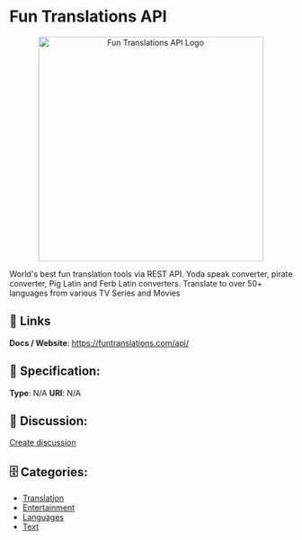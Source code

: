 # Fun Translations API
<p align="center">
    <img width="400" src="https://raw.githubusercontent.com/apis-list/apis-list/main/apis/fun-translations-api/logo_256x256.png" alt="Fun Translations API Logo"/>
</p>

World's best fun translation tools via REST API.  Yoda speak converter, pirate converter, Pig Latin and Ferb Latin converters. Translate to over 50+ languages from various TV Series and Movies

##  🔗 Links
**Docs / Website**: https://funtranslations.com/api/

## 🧬 Specification:
**Type**: N/A
**URI**: N/A

## 💬 Discussion:
[Create discussion](https://github.com/apis-list/apis-list/discussions/new)

## 🗄️ Categories:
- [Translation](https://github.com/apis-list/apis-list#translation)
- [Entertainment](https://github.com/apis-list/apis-list#entertainment)
- [Languages](https://github.com/apis-list/apis-list#languages)
- [Text](https://github.com/apis-list/apis-list#text)








